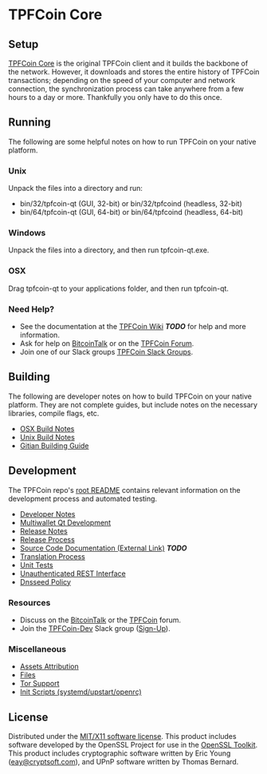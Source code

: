 TPFCoin Core
=====================

Setup
---------------------
[TPFCoin Core](http://tpfcoin.com/wallet) is the original TPFCoin client and it builds the backbone of the network. However, it downloads and stores the entire history of TPFCoin transactions; depending on the speed of your computer and network connection, the synchronization process can take anywhere from a few hours to a day or more. Thankfully you only have to do this once.

Running
---------------------
The following are some helpful notes on how to run TPFCoin on your native platform.

### Unix

Unpack the files into a directory and run:

- bin/32/tpfcoin-qt (GUI, 32-bit) or bin/32/tpfcoind (headless, 32-bit)
- bin/64/tpfcoin-qt (GUI, 64-bit) or bin/64/tpfcoind (headless, 64-bit)

### Windows

Unpack the files into a directory, and then run tpfcoin-qt.exe.

### OSX

Drag tpfcoin-qt to your applications folder, and then run tpfcoin-qt.

### Need Help?

* See the documentation at the [TPFCoin Wiki](https://en.bitcoin.it/wiki/Main_Page) ***TODO***
for help and more information.
* Ask for help on [BitcoinTalk](https://bitcointalk.org/index.php?topic=1262920.0) or on the [TPFCoin Forum](http://forum.tpfcoin.com/).
* Join one of our Slack groups [TPFCoin Slack Groups](https://tpfcoin.com/slack-logins/).

Building
---------------------
The following are developer notes on how to build TPFCoin on your native platform. They are not complete guides, but include notes on the necessary libraries, compile flags, etc.

- [OSX Build Notes](build-osx.md)
- [Unix Build Notes](build-unix.md)
- [Gitian Building Guide](gitian-building.md)

Development
---------------------
The TPFCoin repo's [root README](https://github.com/TPFCoin-Project/TPFCoin/blob/master/README.md) contains relevant information on the development process and automated testing.

- [Developer Notes](developer-notes.md)
- [Multiwallet Qt Development](multiwallet-qt.md)
- [Release Notes](release-notes.md)
- [Release Process](release-process.md)
- [Source Code Documentation (External Link)](https://dev.visucore.com/bitcoin/doxygen/) ***TODO***
- [Translation Process](translation_process.md)
- [Unit Tests](unit-tests.md)
- [Unauthenticated REST Interface](REST-interface.md)
- [Dnsseed Policy](dnsseed-policy.md)

### Resources

* Discuss on the [BitcoinTalk](https://bitcointalk.org/index.php?topic=1262920.0) or the [TPFCoin](http://forum.tpfcoin.com/) forum.
* Join the [TPFCoin-Dev](https://tpfcoin-dev.slack.com/) Slack group ([Sign-Up](https://tpfcoin-dev.herokuapp.com/)).

### Miscellaneous
- [Assets Attribution](assets-attribution.md)
- [Files](files.md)
- [Tor Support](tor.md)
- [Init Scripts (systemd/upstart/openrc)](init.md)

License
---------------------
Distributed under the [MIT/X11 software license](http://www.opensource.org/licenses/mit-license.php).
This product includes software developed by the OpenSSL Project for use in the [OpenSSL Toolkit](https://www.openssl.org/). This product includes
cryptographic software written by Eric Young ([eay@cryptsoft.com](mailto:eay@cryptsoft.com)), and UPnP software written by Thomas Bernard.
